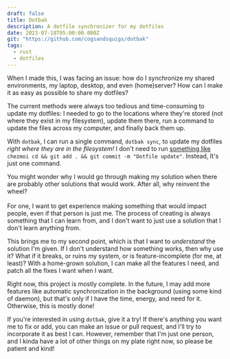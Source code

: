 ```yaml
---
draft: false
title: Dotbak
description: A dotfile synchronizer for my dotfiles
date: 2023-07-18T05:00:00.000Z
git: "https://github.com/cogsandsquigs/dotbak"
tags:
  - rust
  - dotfiles
---
```


When I made this, I was facing an issue: how do I synchronize my shared environments, my laptop, desktop, and even (home)server? How can I make it as easy as possible to share my dotfiles?

The current methods were always too tedious and time-consuming to update my dotfiles: I needed to go to the locations where they're stored (not where they exist in my filesystem), update them there, run a command to update the files across my computer, and finally back them up.

With `dotbak`, I can run a single command, `dotbak sync`, to update my dotfiles _right where they are in the filesystem!_ I don't need to run [something like](https://www.chezmoi.io/quick-start/#start-using-chezmoi-on-your-current-machine) `chezmoi cd && git add . && git commit -m "Dotfile update"`. Instead, It's just one command.

You might wonder why I would go through making my solution when there are probably other solutions that would work. After all, why reinvent the wheel?\
\
For one, I want to get experience making something that would impact people, even if that person is just me. The process of creating is always something that I can learn from, and I don't want to just use a solution that I don't learn anything from.

This brings me to my second point, which is that I want to _understand_ the solution I'm given. If I don't understand how something works, then why use it? What if it breaks, or ruins my system, or is feature-incomplete (for me, at least)? With a home-grown solution, I can make all the features I need, and patch all the fixes I want when I want.

Right now, this project is mostly complete. In the future, I may add more features like automatic synchronization in the background (using some kind of daemon), but that's only if I have the time, energy, and need for it. Otherwise, this is mostly done!

If you're interested in using `dotbak`, give it a try! If there's anything you want me to fix or add, you can make an issue or pull request, and I'll try to incorporate it as best I can. However, remember that I'm just one person, and I kinda have a lot of other things on my plate right now, so please be patient and kind!

